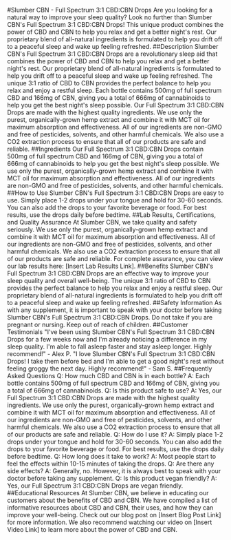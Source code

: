 #Slumber CBN - Full Spectrum 3:1 CBD:CBN Drops
Are you looking for a natural way to improve your sleep quality? Look no further than Slumber CBN's Full Spectrum 3:1 CBD:CBN Drops! This unique product combines the power of CBD and CBN to help you relax and get a better night's rest. Our proprietary blend of all-natural ingredients is formulated to help you drift off to a peaceful sleep and wake up feeling refreshed.
##Description
Slumber CBN's Full Spectrum 3:1 CBD:CBN Drops are a revolutionary sleep aid that combines the power of CBD and CBN to help you relax and get a better night's rest. Our proprietary blend of all-natural ingredients is formulated to help you drift off to a peaceful sleep and wake up feeling refreshed. The unique 3:1 ratio of CBD to CBN provides the perfect balance to help you relax and enjoy a restful sleep. Each bottle contains 500mg of full spectrum CBD and 166mg of CBN, giving you a total of 666mg of cannabinoids to help you get the best night's sleep possible. 
Our Full Spectrum 3:1 CBD:CBN Drops are made with the highest quality ingredients. We use only the purest, organically-grown hemp extract and combine it with MCT oil for maximum absorption and effectiveness. All of our ingredients are non-GMO and free of pesticides, solvents, and other harmful chemicals. We also use a CO2 extraction process to ensure that all of our products are safe and reliable.
##Ingredients
Our Full Spectrum 3:1 CBD:CBN Drops contain 500mg of full spectrum CBD and 166mg of CBN, giving you a total of 666mg of cannabinoids to help you get the best night's sleep possible. We use only the purest, organically-grown hemp extract and combine it with MCT oil for maximum absorption and effectiveness. All of our ingredients are non-GMO and free of pesticides, solvents, and other harmful chemicals.
##How to Use
Slumber CBN's Full Spectrum 3:1 CBD:CBN Drops are easy to use. Simply place 1-2 drops under your tongue and hold for 30-60 seconds. You can also add the drops to your favorite beverage or food. For best results, use the drops daily before bedtime.
##Lab Results, Certifications, and Quality Assurance
At Slumber CBN, we take quality and safety seriously. We use only the purest, organically-grown hemp extract and combine it with MCT oil for maximum absorption and effectiveness. All of our ingredients are non-GMO and free of pesticides, solvents, and other harmful chemicals. We also use a CO2 extraction process to ensure that all of our products are safe and reliable. For complete assurance, you can view our lab results here: [Insert Lab Results Link]. 
##Benefits
Slumber CBN's Full Spectrum 3:1 CBD:CBN Drops are an effective way to improve your sleep quality and overall well-being. The unique 3:1 ratio of CBD to CBN provides the perfect balance to help you relax and enjoy a restful sleep. Our proprietary blend of all-natural ingredients is formulated to help you drift off to a peaceful sleep and wake up feeling refreshed.
##Safety Information
As with any supplement, it is important to speak with your doctor before taking Slumber CBN's Full Spectrum 3:1 CBD:CBN Drops. Do not take if you are pregnant or nursing. Keep out of reach of children.
##Customer Testimonials
"I've been using Slumber CBN's Full Spectrum 3:1 CBD:CBN Drops for a few weeks now and I'm already noticing a difference in my sleep quality. I'm able to fall asleep faster and stay asleep longer. Highly recommend!" - Alex P.
"I love Slumber CBN's Full Spectrum 3:1 CBD:CBN Drops! I take them before bed and I'm able to get a good night's rest without feeling groggy the next day. Highly recommend!" - Sam S.
##Frequently Asked Questions
Q: How much CBD and CBN is in each bottle? 
A: Each bottle contains 500mg of full spectrum CBD and 166mg of CBN, giving you a total of 666mg of cannabinoids. 
Q: Is this product safe to use? 
A: Yes, our Full Spectrum 3:1 CBD:CBN Drops are made with the highest quality ingredients. We use only the purest, organically-grown hemp extract and combine it with MCT oil for maximum absorption and effectiveness. All of our ingredients are non-GMO and free of pesticides, solvents, and other harmful chemicals. We also use a CO2 extraction process to ensure that all of our products are safe and reliable.
Q: How do I use it? 
A: Simply place 1-2 drops under your tongue and hold for 30-60 seconds. You can also add the drops to your favorite beverage or food. For best results, use the drops daily before bedtime.
Q: How long does it take to work? 
A: Most people start to feel the effects within 10-15 minutes of taking the drops.
Q: Are there any side effects? 
A: Generally, no. However, it is always best to speak with your doctor before taking any supplement.
Q: Is this product vegan friendly? 
A: Yes, our Full Spectrum 3:1 CBD:CBN Drops are vegan friendly.
##Educational Resources
At Slumber CBN, we believe in educating our customers about the benefits of CBD and CBN. We have compiled a list of informative resources about CBD and CBN, their uses, and how they can improve your well-being. Check out our blog post on [Insert Blog Post Link] for more information. We also recommend watching our video on [Insert Video Link] to learn more about the power of CBD and CBN.